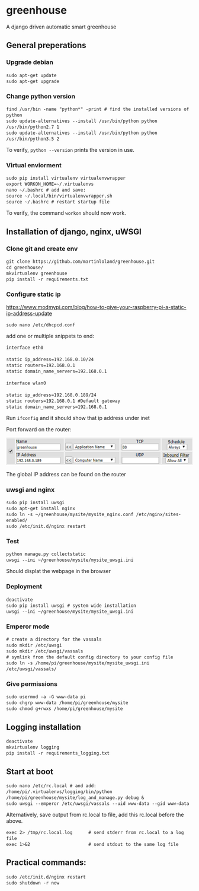 # greenhouse
A django driven automatic smart greenhouse

## General preperations

### Upgrade debian
```
sudo apt-get update
sudo apt-get upgrade
```

### Change python version
```
find /usr/bin -name "python*" -print # find the installed versions of python
sudo update-alternatives --install /usr/bin/python python /usr/bin/python2.7 1
sudo update-alternatives --install /usr/bin/python python /usr/bin/python3.5 2
```
To verify, `python --version` prints the version in use.

### Virtual enviorment
```
sudo pip install virtualenv virtualenvwrapper
export WORKON_HOME=~/.virtualenvs
nano ~/.bashrc # add and save:
source ~/.local/bin/virtualenvwrapper.sh
source ~/.bashrc # restart startup file
```
To verify, the command `workon` should now work.



## Installation of django, nginx, uWSGI

### Clone git and create env
```
git clone https://github.com/martinloland/greenhouse.git
cd greenhouse/
mkvirtualenv greenhouse
pip install -r requirements.txt
```

### Configure static ip
https://www.modmypi.com/blog/how-to-give-your-raspberry-pi-a-static-ip-address-update
```
sudo nano /etc/dhcpcd.conf
```

add one or multiple snippets to end:
```
interface eth0

static ip_address=192.168.0.10/24
static routers=192.168.0.1
static domain_name_servers=192.168.0.1

interface wlan0

static ip_address=192.168.0.189/24
static routers=192.168.0.1 #Default gateway
static domain_name_servers=192.168.0.1
```
Run `ifconfig` and it should show that ip address under inet

Port forward on the router:

![alt tag](https://raw.githubusercontent.com/martinloland/greenhouse/master/port_forward.PNG)

The global IP address can be found on the router

### uwsgi and nginx
```
sudo pip install uwsgi
sudo apt-get install nginx
sudo ln -s ~/greenhouse/mysite/mysite_nginx.conf /etc/nginx/sites-enabled/
sudo /etc/init.d/nginx restart
```

### Test
```
python manage.py collectstatic
uwsgi --ini ~/greenhouse/mysite/mysite_uwsgi.ini
```
Should displat the webpage in the browser

### Deployment
```
deactivate
sudo pip install uwsgi # system wide installation
uwsgi --ini ~/greenhouse/mysite/mysite_uwsgi.ini
```

### Emperor mode
```
# create a directory for the vassals
sudo mkdir /etc/uwsgi
sudo mkdir /etc/uwsgi/vassals
# symlink from the default config directory to your config file
sudo ln -s /home/pi/greenhouse/mysite/mysite_uwsgi.ini /etc/uwsgi/vassals/
```

### Give permissions
```
sudo usermod -a -G www-data pi
sudo chgrp www-data /home/pi/greenhouse/mysite
sudo chmod g+rwxs /home/pi/greenhouse/mysite
```


## Logging installation
```
deactivate
mkvirtualenv logging
pip install -r requirements_logging.txt
```



## Start at boot
```
sudo nano /etc/rc.local # and add:
/home/pi/.virtualenvs/logging/bin/python /home/pi/greenhouse/mysite/log_and_manage.py debug &
sudo uwsgi --emperor /etc/uwsgi/vassals --uid www-data --gid www-data
```

Alternatively, save output from rc.local to file, add this rc.local before the above.
```
exec 2> /tmp/rc.local.log      # send stderr from rc.local to a log file
exec 1>&2                      # send stdout to the same log file
```

## Practical commands:
```
sudo /etc/init.d/nginx restart
sudo shutdown -r now
```
